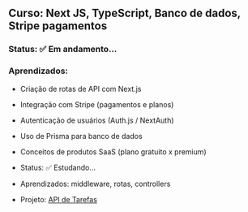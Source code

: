 ## Curso: Next JS, TypeScript, Banco de dados, Stripe pagamentos


### Status: ✅ Em andamento...

### Aprendizados:

- Criação de rotas de API com Next.js
- Integração com Stripe (pagamentos e planos)
- Autenticação de usuários (Auth.js / NextAuth)
- Uso de Prisma para banco de dados

- Conceitos de produtos SaaS (plano gratuito x premium)


- Status: ✅ Estudando...
- Aprendizados: middleware, rotas, controllers
- Projeto: [API de Tarefas](https://www.udemy.com/course/fullstack-saas/)
